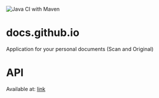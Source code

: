 ![Java CI with Maven](https://github.com/romutchio/docs.github.io/workflows/Java%20CI%20with%20Maven/badge.svg?branch=master)

# docs.github.io
Application for your personal documents (Scan and Original)


# API
Available at: [link](https://docs-io.herokuapp.com/)
